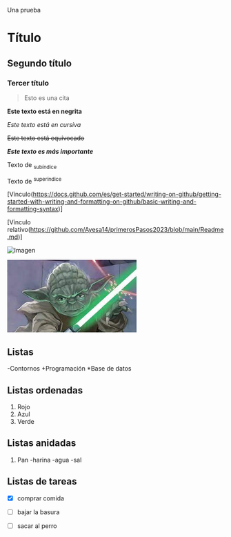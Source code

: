 Una prueba

# Título
## Segundo título
### Tercer título

> Esto es una cita

**Este texto está en negrita**

_Este texto está en cursiva_

~~Este texto está equivocado~~

***Este texto es más importante***

Texto de <sub>subíndice</sub>

Texto de <sup>superíndice</sup>

[Vínculo(https://docs.github.com/es/get-started/writing-on-github/getting-started-with-writing-and-formatting-on-github/basic-writing-and-formatting-syntax)]

[Vínculo relativo(https://github.com/Ayesa14/primerosPasos2023/blob/main/Readme.md)]

![Imagen](https://agenciacomma.com/wp-content/uploads/2021/04/busqueda-inversa-imagenes.jpg)

![yoda](./images/yoda.jpeg)

## Listas

-Contornos
+Programación
*Base de datos

## Listas ordenadas

1. Rojo
2. Azul
3. Verde

## Listas anidadas

1. Pan
    -harina
    -agua
    -sal

## Listas de tareas

- [x] comprar comida
- [ ] bajar la basura
- [ ] sacar al perro


